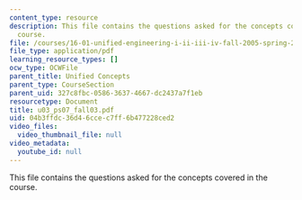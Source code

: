 ```yaml
---
content_type: resource
description: This file contains the questions asked for the concepts covered in the
  course.
file: /courses/16-01-unified-engineering-i-ii-iii-iv-fall-2005-spring-2006/04b3ffdc36d46ccec7ff6b477228ced2_u03_ps07_fall03.pdf
file_type: application/pdf
learning_resource_types: []
ocw_type: OCWFile
parent_title: Unified Concepts
parent_type: CourseSection
parent_uid: 327c8fbc-0586-3637-4667-dc2437a7f1eb
resourcetype: Document
title: u03_ps07_fall03.pdf
uid: 04b3ffdc-36d4-6cce-c7ff-6b477228ced2
video_files:
  video_thumbnail_file: null
video_metadata:
  youtube_id: null
---
```

This file contains the questions asked for the concepts covered in the course.

